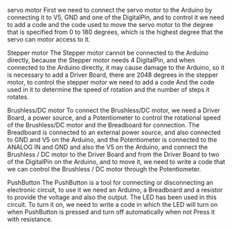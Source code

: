 servo motor
First we need to connect the servo motor to the Arduino by connecting it to V5, GND and one of the DigitalPin, and to control it we need to add a code and the code used to move the servo motor to the degree that is specified from 0 to 180 degrees, which is the highest degree that the servo can motor access to it.

Stepper motor
The Stepper motor cannot be connected to the Arduino directly, because the Stepper motor needs 4 DigitalPin, and when connected to the Arduino directly, it may cause damage to the Arduino, so it is necessary to add a Driver Board, there are 2048 degrees in the stepper motor, to control the stepper motor we need to add a code And the code used in it to determine the speed of rotation and the number of steps it rotates.

Brushless/DC motor
To connect the Brushless/DC motor, we need a Driver Board, a power source, and a Potentiometer to control the rotational speed of the Brushless/DC motor and the Breadboard for connection. The Breadboard is connected to an external power source, and also connected to GND and V5 on the Arduino, and the Potentiometer is connected to the ANALOG IN and GND and also the V5 on the Arduino, and connect the Brushless / DC motor to the Driver Board and from the Driver Board to two of the DigitalPin on the Arduino, and to move it, we need to write a code that we can control the Brushless / DC motor through the Potentiometer.

PushButton
The PushButton is a tool for connecting or disconnecting an electronic circuit, to use it we need an Arduino, a Breadboard and a resistor to provide the voltage and also the output. The LED has been used in this circuit. To turn it on, we need to write a code in which the LED will turn on when PushButton is pressed and turn off automatically when not Press it with resistance.
